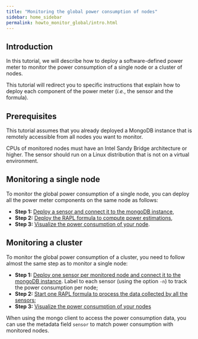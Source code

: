 ```yaml
---
title: "Monitoring the global power consumption of nodes"
sidebar: home_sidebar 
permalink: howto_monitor_global/intro.html
---
```


## Introduction

In this tutorial, we will describe how to deploy a software-defined power meter to monitor the power consumption of a single node or a cluster of nodes.

This tutorial will redirect you to specific instructions that explain how to deploy each component of the power meter (_i.e._, the sensor and the formula).

## Prerequisites
This tutorial assumes that you already deployed a MongoDB instance that is remotely accessible from all nodes you want to monitor.

CPUs of monitored nodes must have an Intel Sandy Bridge architecture or higher.
The sensor should run on a Linux distribution that is not on a virtual environment.

## Monitoring a single node

To monitor the global power consumption of a single node, you can deploy all the power meter components on the same node as follows:

* **Step 1:** [Deploy a sensor and connect it to the mongoDB instance](/howto_monitor_global/deploy_sensor.html),
* **Step 2:** [Deploy the RAPL formula to compute power estimations](/howto_monitor_global/deploy_formula.html),
* **Step 3:** [Visualize the power consumption of your node](/howto_monitor_global/connect_to_grafana.html).


## Monitoring a cluster

To monitor the global power consumption of a cluster, you need to follow almost the same step as to monitor a single node:
* **Step 1:** [Deploy one sensor per monitored node and connect it to the mongoDB instance](/howto_monitor_global/deploy_sensor.html). Label to each sensor (using the option `-n`) to track the power consumption per node;
* **Step 2:** [Start one RAPL formula to process the data collected by all the sensors](/howto_monitor_global/deploy_formula.html);
* **Step 3:** [Visualize the power consumption of your nodes](/howto_monitor_global/connect_to_grafana.html)

When using the mongo client to access the power consumption data, you can use the metadata field `sensor` to match power consumption with monitored nodes.
